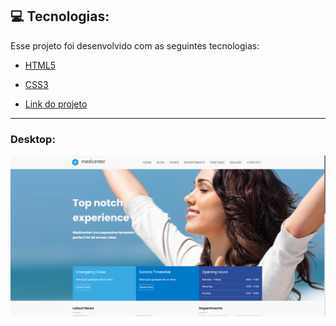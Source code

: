 ## :computer: Tecnologias:

Esse projeto foi desenvolvido com as seguintes tecnologias:

- [HTML5](https://developer.mozilla.org/pt-BR/docs/Web/HTML)
- [CSS3](https://developer.mozilla.org/pt-BR/docs/Web/CSS)

- [Link do projeto](https://murilonp.github.io/projeto-responsividade/public/)

---

### Desktop:
![webpage](https://github.com/murilonp/projeto-site-flexbox/blob/main/assets/images/layout.png)
